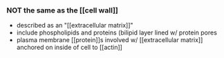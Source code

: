 ### NOT the same as the [[cell wall]]
- described as an "[[extracellular matrix]]"
- include phospholipids and proteins (bilipid layer lined w/ protein pores
- plasma membrane [[protein]]s involved w/ [[extracellular matrix]] anchored on inside of cell to [[actin]]